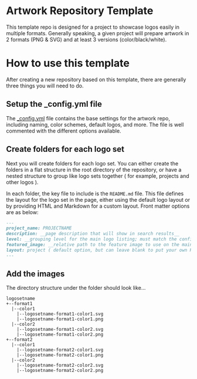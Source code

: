 # Artwork Repository Template

This template repo is designed for a project to showcase logos easily in multiple formats. Generally speaking, a given project will prepare artwork in 2 formats (PNG & SVG) and at least 3 versions (color/black/white).

# How to use this template

After creating a new repository based on this template, there are generally three things you will need to do.

## Setup the \_config.yml file

The [\_config.yml](\_config.yml) file contains the base settings for the artwork repo, including naming, color schemes, default logos, and more. The file is well commented with the different options available.

## Create folders for each logo set

Next you will create folders for each logo set. You can either create the folders in a flat structure in the root directory of the repository, or have a nested structure to group like logo sets together ( for example, projects and other logos ).

In each folder, the key file to include is the `README.md` file. This file defines the layout for the logo set in the page, either using the default logo layout or by providing HTML and Markdown for a custom layout. Front matter options are as below:

```markdown
---
project_name: PROJECTNAME
description: __page description that will show in search results__
level: __grouping level for the main logo listing; must match the config setting category__
featured_image: __relative path to the feature image to use on the main logo listing__
layout: project ( default option, but can leave blank to put your own HTML in here )
---
```

## Add the images

The directory structure under the folder should look like...

```
logosetname
+--format1
  |--color1
    |--logosetname-format1-color1.svg
    |--logosetname-format1-color1.png
  |--color2
    |--logosetname-format1-color2.svg
    |--logosetname-format1-color2.png
+--format2
  |--color1
    |--logosetname-format2-color1.svg
    |--logosetname-format2-color1.png
  |--color2
    |--logosetname-format2-color2.svg
    |--logosetname-format2-color2.png
```
